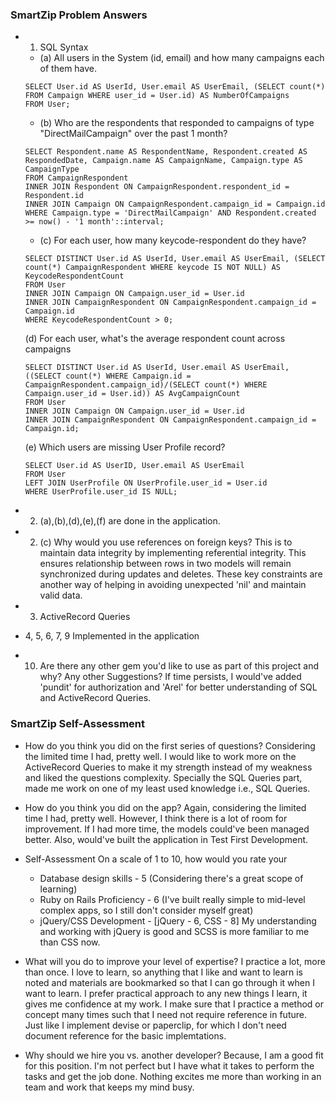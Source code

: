 ### SmartZip Problem Answers

- 1. SQL Syntax
  - (a) All users in the System (id, email) and how many campaigns each of them have.

  ```
  SELECT User.id AS UserId, User.email AS UserEmail, (SELECT count(*) FROM Campaign WHERE user_id = User.id) AS NumberOfCampaigns
  FROM User;
  ```
  - (b) Who are the respondents that responded to campaigns of type "DirectMailCampaign" over the past 1 month?

  ```
  SELECT Respondent.name AS RespondentName, Respondent.created AS RespondedDate, Campaign.name AS CampaignName, Campaign.type AS CampaignType
  FROM CampaignRespondent
  INNER JOIN Respondent ON CampaignRespondent.respondent_id = Respondent.id
  INNER JOIN Campaign ON CampaignRespondent.campaign_id = Campaign.id
  WHERE Campaign.type = 'DirectMailCampaign' AND Respondent.created >= now() - '1 month'::interval;
  ```
  - (c) For each user, how many keycode-respondent do they have?

  ```
  SELECT DISTINCT User.id AS UserId, User.email AS UserEmail, (SELECT count(*) CampaignRespondent WHERE keycode IS NOT NULL) AS KeycodeRespondentCount
  FROM User
  INNER JOIN Campaign ON Campaign.user_id = User.id
  INNER JOIN CampaignRespondent ON CampaignRespondent.campaign_id = Campaign.id
  WHERE KeycodeRespondentCount > 0;
  ```
  (d) For each user, what's the average respondent count across campaigns

  ```
  SELECT DISTINCT User.id AS UserId, User.email AS UserEmail, ((SELECT count(*) WHERE Campaign.id = CampaignRespondent.campaign_id)/(SELECT count(*) WHERE Campaign.user_id = User.id)) AS AvgCampaignCount
  FROM User
  INNER JOIN Campaign ON Campaign.user_id = User.id
  INNER JOIN CampaignRespondent ON CampaignRespondent.campaign_id = Campaign.id;
  ```
  (e) Which users are missing User Profile record?

  ```
  SELECT User.id AS UserID, User.email AS UserEmail
  FROM User
  LEFT JOIN UserProfile ON UserProfile.user_id = User.id
  WHERE UserProfile.user_id IS NULL;
  ```

- 2. (a),(b),(d),(e),(f) are done in the application.
- 2. (c) Why would you use references on foreign keys?
  This is to maintain data integrity by implementing referential integrity. This ensures relationship between rows in two models will remain synchronized during updates and deletes. These key constraints are another way of helping in avoiding unexpected 'nil' and maintain valid data.

- 3. ActiveRecord Queries

- 4, 5, 6, 7, 9 Implemented in the application

- 10. Are there any other gem you'd like to use as part of this project and why? Any other Suggestions?
  If time persists, I would've added 'pundit' for authorization and 'Arel' for better understanding of SQL and ActiveRecord Queries.

### SmartZip Self-Assessment

- How do you think you did on the first series of questions?
  Considering the limited time I had, pretty well. I would like to work more on the ActiveRecord Queries to make it my strength instead of my weakness and liked the questions complexity. Specially the SQL Queries part, made me work on one of my least used knowledge i.e., SQL Queries.

- How do you think you did on the app?
  Again, considering the limited time I had, pretty well. However, I think there is a lot of room for improvement. If I had more time, the models could've been managed better. Also, would've built the application in Test First Development.

- Self-Assessment
  On a scale of 1 to 10, how would you rate your
  * Database design skills - 5 (Considering there's a great scope of learning)
  * Ruby on Rails Proficiency - 6 (I've built really simple to mid-level complex apps, so I still don't consider myself great)
  * jQuery/CSS Development - [jQuery - 6, CSS - 8] My understanding and working with jQuery is good and SCSS is more familiar to me than CSS now.

- What will you do to improve your level of expertise?
  I practice a lot, more than once. I love to learn, so anything that I like and want to learn is noted and materials are bookmarked so that I can go through it when I want to learn. I prefer practical approach to any new things I learn, it gives me confidence at my work. I make sure that I practice a method or concept many times such that I need not require reference in future. Just like I implement devise or paperclip, for which I don't need document reference for the basic implemtations.

- Why should we hire you vs. another developer?
  Because, I am a good fit for this position. I'm not perfect but I have what it takes to perform the tasks and get the job done. Nothing excites me more than working in an team and work that keeps my mind busy.
